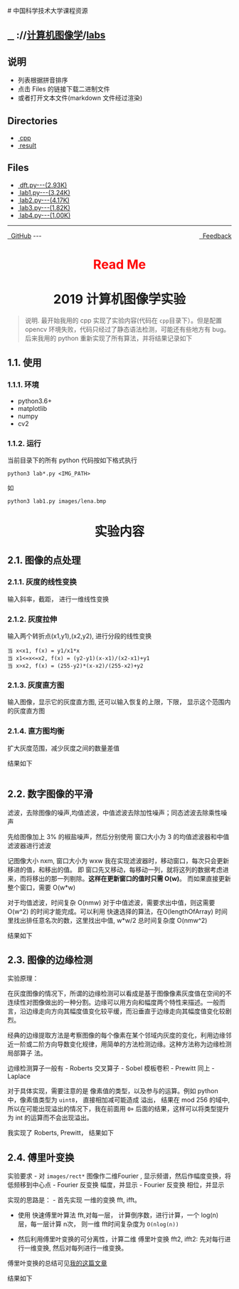 
<head>
    <meta http-equiv="content-type" content="text/html; charset=utf-8">
    <link rel="stylesheet" href="https://use.fontawesome.com/releases/v5.8.1/css/all.css" integrity="sha384-50oBUHEmvpQ+1lW4y57PTFmhCaXp0ML5d60M1M7uH2+nqUivzIebhndOJK28anvf" crossorigin="anonymous">
    <title> 中国科学技术大学课程资源</title>
</head>
# 中国科学技术大学课程资源

<div>
  <h2>
    <a href="../index.html">&nbsp;&nbsp;<i class="fas fa-backward"></i>&nbsp;</a>
    :/<a href="../../index.html"><i class="fas fa-home"></i></a>/<a href="../index.html">计算机图像学</a>/<a href="index.html">labs</a>
  </h2>
</div>

## 说明
- 列表根据拼音排序
- 点击 Files 的链接下载二进制文件
- 或者打开文本文件(markdown 文件经过渲染)

<h2> Directories &nbsp; <a href="https://download-directory.github.io/?url=https://github.com/USTC-Resource/USTC-Course/tree/master/计算机图像学/labs" style="color:red;text-decoration:underline;" target="_black"><i class="fas fa-download"></i></a></h2>

<ul><li><a href="cpp/index.html"><i class="fas fa-folder"></i>&nbsp;cpp</a></li>
<li><a href="result/index.html"><i class="fas fa-folder"></i>&nbsp;result</a></li></ul>

## Files
<ul><li><a href="https://raw.githubusercontent.com/USTC-Resource/USTC-Course/master/计算机图像学/labs/dft.py"><i class="fas fa-file-code"></i>&nbsp;dft.py---(2.93K)</a></li>
<li><a href="https://raw.githubusercontent.com/USTC-Resource/USTC-Course/master/计算机图像学/labs/lab1.py"><i class="fas fa-file-code"></i>&nbsp;lab1.py---(3.24K)</a></li>
<li><a href="https://raw.githubusercontent.com/USTC-Resource/USTC-Course/master/计算机图像学/labs/lab2.py"><i class="fas fa-file-code"></i>&nbsp;lab2.py---(4.17K)</a></li>
<li><a href="https://raw.githubusercontent.com/USTC-Resource/USTC-Course/master/计算机图像学/labs/lab3.py"><i class="fas fa-file-code"></i>&nbsp;lab3.py---(1.82K)</a></li>
<li><a href="https://raw.githubusercontent.com/USTC-Resource/USTC-Course/master/计算机图像学/labs/lab4.py"><i class="fas fa-file-code"></i>&nbsp;lab4.py---(1.00K)</a></li></ul>

---
<div style="text-decration:underline;display:inline">
  <a href="https://github.com/USTC-Resource/USTC-Course.git" target="_blank" rel="external"><i class="fab fa-github"></i>&nbsp; GitHub</a>
  <a href="mailto:&#122;huheqin1@gmail.com?subject=反馈与建议" style="float:right" target="_blank" rel="external"><i class="fas fa-envelope"></i>&nbsp; Feedback</a>
</div>
---

<h1 style="color:red;text-align:center;">Read Me</h1>
<h1 id="2019"><div align="center">2019 计算机图像学实验</div></h1>
<blockquote>
<p>说明. 最开始我用的 cpp 实现了实验内容(代码在 <code>cpp</code>目录下）。但是配置 opencv 环境失败，代码只经过了静态语法检测，可能还有些地方有 bug。 后来我用的 python 重新实现了所有算法，并将结果记录如下</p>
</blockquote>
<h2 id="11">1.1. 使用</h2>
<h3 id="111">1.1.1. 环境</h3>
<ul>
<li>python3.6+</li>
<li>matplotlib</li>
<li>numpy</li>
<li>cv2</li>
</ul>
<h3 id="112">1.1.2. 运行</h3>
<p>当前目录下的所有 python 代码按如下格式执行</p>
<p><code>python3 lab*.py &lt;IMG_PATH&gt;</code></p>
<p>如</p>
<p><code>python3 lab1.py images/lena.bmp</code></p>
<div align="center"><h1>实验内容</h1>  </div>

<h2 id="21">2.1. 图像的点处理</h2>
<h3 id="211">2.1.1. 灰度的线性变换</h3>
<p>输入斜率，截距， 进行一维线性变换</p>
<h3 id="212">2.1.2. 灰度拉伸</h3>
<p>输入两个转折点(x1,y1),(x2,y2), 进行分段的线性变换</p>
<pre class="codehilite"><code>当 x&lt;x1, f(x) = y1/x1*x
当 x1&lt;=x&lt;=x2, f(x) = (y2-y1)(x-x1)/(x2-x1)+y1
当 x&gt;x2, f(x) = (255-y2)*(x-x2)/(255-x2)+y2
</code></pre>

<h3 id="213">2.1.3. 灰度直方图</h3>
<p>输入图像，显示它的灰度直方图, 还可以输入恢复的上限，下限， 显示这个范围内的灰度直方图</p>
<h3 id="214">2.1.4. 直方图均衡</h3>
<p>扩大灰度范围，减少灰度之间的数量差值</p>
<p>结果如下
<img alt="" src="result/lab1-lena.png" /></p>
<p><img alt="" src="result/lab1-pout.png" /></p>
<h2 id="22">2.2. 数字图像的平滑</h2>
<p>滤波，去除图像的噪声,均值滤波，中值滤波去除加性噪声；同态滤波去除乘性噪声</p>
<p>先给图像加上 3% 的椒盐噪声，然后分别使用 窗口大小为 3 的均值滤波器和中值滤波器进行滤波</p>
<p>记图像大小 nxm, 窗口大小为 wxw
我在实现滤波器时，移动窗口，每次只会更新移进的值，和移出的值。
即 窗口先又移动，每移动一列，就将这列的数据考虑进来，而将移出的那一列剔除。<strong>这样在更新窗口的值时只需 O(w)</strong>。 而如果直接更新整个窗口，需要 O(w*w)</p>
<p>对于均值滤波，时间复杂 O(nmw)
对于中值滤波，需要求出中值，则这需要 O(w^2) 的时间才能完成。可以利用 快速选择的算法，在O(lengthOfArray) 时间里找出排任意名次的数，这里找出中值, w*w/2
总时间复杂度 O(nmw^2)</p>
<p>结果如下
<img alt="" src="result/lab2-lena.png" /></p>
<h2 id="23">2.3. 图像的边缘检测</h2>
<p>实验原理： </p>
<p>在灰度图像的情况下，所谓的边缘检测可以看成是基于图像像素灰度值在空间的不连续性对图像做出的一种分割。边缘可以用方向和幅度两个特性来描述。一般而言，沿边缘走向方向其幅度值变化较平缓，而沿垂直于边缘走向其幅度值变化较剧烈。 </p>
<p>经典的边缘提取方法是考察图像的每个像素在某个邻域内灰度的变化，利用边缘邻近一阶或二阶方向导数变化规律，用简单的方法检测边缘。这种方法称为边缘检测局部算子
法。 </p>
<p>边缘检测算子一般有
- Roberts 交叉算子
- Sobel 模板卷积
- Prewitt 同上
- Laplace </p>
<p>对于具体实现，需要注意的是 像素值的类型，以及参与的运算。例如 python 中，像素值类型为 <code>uint8</code>， 直接相加减可能造成 溢出， 结果在 mod 256 的域中, 所以在可能出现溢出的情况下，我在前面用 <code>0+</code> 后面的结果，这样可以将类型提升为 int 的运算而不会出现溢出。</p>
<p>我实现了 Roberts, Prewitt， 结果如下
<img alt="" src="result/lab3-lena.png" />
<img alt="" src="result/lab3-map.png" /></p>
<h2 id="24">2.4. 傅里叶变换</h2>
<p>实验要求
- 对 <code>images/rect*</code> 图像作二维Fourier , 显示频谱，然后作幅度变换，将低频移到中心点
- Fourier 反变换 幅度，并显示
- Fourier 反变换 相位，并显示</p>
<p>实现的思路是：
- 首先实现 一维的变换 fft, ifft。 </p>
<ul>
<li>
<p>使用 快速傅里叶算法 fft,对每一层， 计算倒序数，进行计算，一个 log(n) 层，每一层计算 n次， 则一维 fft时间复杂度为 <code>O(nlog(n))</code></p>
</li>
<li>
<p>然后利用傅里叶变换的可分离性，计算二维 傅里叶变换 fft2, ifft2: 先对每行进行一维变换, 然后对每列进行一维变换。</p>
</li>
</ul>
<p>傅里叶变换的总结可见<a href="https://mbinary.xyz/dft.html">我的这篇文章</a></p>
<p>结果如下</p>
<p><img alt="" src="result/lab4-rect1.png" />
<img alt="" src="result/lab4-rect2.png" /></p>
